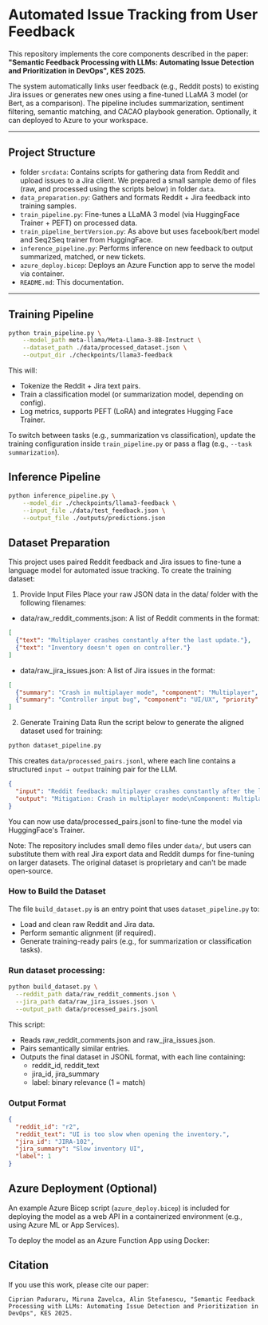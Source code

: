 # Automated Issue Tracking from User Feedback

This repository implements the core components described in the paper:
**"Semantic Feedback Processing with LLMs: Automating Issue Detection and Prioritization in DevOps", KES 2025.**

The system automatically links user feedback (e.g., Reddit posts) to existing Jira issues or generates new ones using a fine-tuned LLaMA 3 model (or Bert, as a comparison). The pipeline includes summarization, sentiment filtering, semantic matching, and CACAO playbook generation. Optionally, it can deployed to Azure to your workspace.


---

## Project Structure

- folder `srcdata`: Contains scripts for gathering data from Reddit and upload issues to a Jira client. We prepared a small sample demo of files (raw, and processed using the scripts below) in folder `data`.
- `data_preparation.py`: Gathers and formats Reddit + Jira feedback into training samples.
- `train_pipeline.py`: Fine-tunes a LLaMA 3 model (via HuggingFace Trainer + PEFT) on processed data.
- `train_pipeline_bertVersion.py`: As above but uses facebook/bert model and Seq2Seq trainer from HuggingFace.
- `inference_pipeline.py`: Performs inference on new feedback to output summarized, matched, or new tickets.
- `azure_deploy.bicep`: Deploys an Azure Function app to serve the model via container.
- `README.md`: This documentation.

---

## Training Pipeline

```bash
python train_pipeline.py \
    --model_path meta-llama/Meta-Llama-3-8B-Instruct \
    --dataset_path ./data/processed_dataset.json \
    --output_dir ./checkpoints/llama3-feedback
```
This will:
- Tokenize the Reddit + Jira text pairs.
- Train a classification model (or summarization model, depending on config).
- Log metrics, supports PEFT (LoRA) and integrates Hugging Face Trainer.

To switch between tasks (e.g., summarization vs classification), update the training configuration inside `train_pipeline.py` or pass a flag (e.g., `--task summarization`).

## Inference Pipeline

```bash
python inference_pipeline.py \
    --model_dir ./checkpoints/llama3-feedback \
    --input_file ./data/test_feedback.json \
    --output_file ./outputs/predictions.json
```

## Dataset Preparation

This project uses paired Reddit feedback and Jira issues to fine-tune a language model for automated issue tracking. To create the training dataset:

1. Provide Input Files
Place your raw JSON data in the data/ folder with the following filenames:

- data/raw_reddit_comments.json: A list of Reddit comments in the format:
```json
[
  {"text": "Multiplayer crashes constantly after the last update."},
  {"text": "Inventory doesn't open on controller."}
]
```
- data/raw_jira_issues.json: A list of Jira issues in the format:
```json
[
  {"summary": "Crash in multiplayer mode", "component": "Multiplayer", "priority": "High"},
  {"summary": "Controller input bug", "component": "UI/UX", "priority": "Medium"}
]
```

2. Generate Training Data
Run the script below to generate the aligned dataset used for training:

```bash
python dataset_pipeline.py
```

This creates `data/processed_pairs.jsonl`, where each line contains a structured `input → output` training pair for the LLM.

```json
{
  "input": "Reddit feedback: multiplayer crashes constantly after the last update.",
  "output": "Mitigation: Crash in multiplayer mode\nComponent: Multiplayer\nPriority: High"
}
```

You can now use data/processed_pairs.jsonl to fine-tune the model via HuggingFace's Trainer.

Note: The repository includes small demo files under `data/`, but users can substitute them with real Jira export data and Reddit dumps for fine-tuning on larger datasets. The original dataset is proprietary and can't be made open-source.

### How to Build the Dataset

The file `build_dataset.py` is an entry point that uses `dataset_pipeline.py` to:

- Load and clean raw Reddit and Jira data.
- Perform semantic alignment (if required).
- Generate training-ready pairs (e.g., for summarization or classification tasks).

### Run dataset processing:

```bash
python build_dataset.py \
  --reddit_path data/raw_reddit_comments.json \
  --jira_path data/raw_jira_issues.json \
  --output_path data/processed_pairs.jsonl
```

This script:
- Reads raw_reddit_comments.json and raw_jira_issues.json.
- Pairs semantically similar entries.
- Outputs the final dataset in JSONL format, with each line containing:
    - reddit_id, reddit_text
    - jira_id, jira_summary
    - label: binary relevance (1 = match)

### Output Format
```json
{
  "reddit_id": "r2",
  "reddit_text": "UI is too slow when opening the inventory.",
  "jira_id": "JIRA-102",
  "jira_summary": "Slow inventory UI",
  "label": 1
}
```


## Azure Deployment (Optional)
An example Azure Bicep script (`azure_deploy.bicep`) is included for deploying the model as a web API in a containerized environment (e.g., using Azure ML or App Services).

To deploy the model as an Azure Function App using Docker:


## Citation

If you use this work, please cite our paper:
```
Ciprian Paduraru, Miruna Zavelca, Alin Stefanescu, "Semantic Feedback Processing with LLMs: Automating Issue Detection and Prioritization in DevOps", KES 2025.
```

